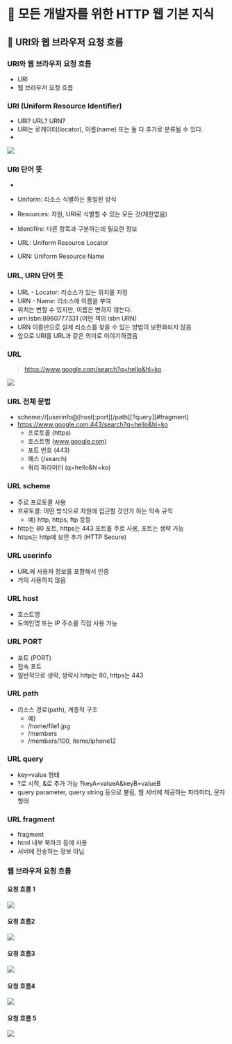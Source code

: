 # :book: 모든 개발자를 위한 HTTP 웹 기본 지식

## :pushpin: URI와 웹 브라우저 요청 흐름

### URI와 웹 브라우저 요청 흐름

- URI
- 웹 브라우저 요청 흐름

### URI (Uniform Resource Identifier)

- URI? URL? URN?
- URI는 로케이터(locator), 이름(name) 또는 둘 다 추가로 분류될 수 있다.
- 
![](./images/uri.png)

### URI 단어 뜻
- 
- Uniform: 리소스 식별하는 통일된 방식
- Resources: 자원, URI로 식별할 수 있는 모든 것(제한없음)
- Identifire: 다른 항목과 구분하는데 필요한 정보

- URL: Uniform Resource Locator
- URN: Uniform Resource Name

### URL, URN 단어 뜻

- URL - Locator: 리소스가 있는 위치를 지정
- URN - Name: 리소스에 이름을 부여
- 위치는 변할 수 있지만, 이름은 변하지 않는다.
- urn:isbn:8960777331 (어떤 책의 isbn URN)
- URN 이름만으로 실제 리소스를 찾을 수 있는 방법이 보편화되지 않음
- 앞으로 URI를 URL과 같은 의미로 이야기하겠음

### URL

> https://www.google.com/search?q=hello&hl=ko

![](./images/url%20search.png)

### URL 전체 문법

- scheme://[userinfo@]host[:port][/path][?query][#fragment]
- https://www.google.com:443/search?q=hello&hl=ko
    - 프로토콜 (https)
    - 호스트명 (www.google.com)
    - 포트 번호 (443)
    - 패스 (/search)
    - 쿼리 파라미터 (q=hello&hl=ko)

### URL scheme

- 주로 프로토콜 사용 
- 프로토콜: 어떤 방식으로 자원에 접근할 것인가 하는 약속 규칙
  - 예) http, https, ftp 등등
- http는 80 포트, https는 443 포트를 주로 사용, 포트는 생략 가능
- https는 http에 보안 추가 (HTTP Secure)

### URL userinfo

- URL에 사용자 정보를 포함해서 인증
- 거의 사용하지 않음

### URL host
- 호스트명
- 도메인명 또는 IP 주소를 직접 사용 가능

### URL PORT
- 포트 (PORT)
- 접속 포트
- 일반적으로 생략, 생략시 http는 80, https는 443

### URL path
- 리소스 경로(path), 계층적 구조
  - 예)
  - /home/file1.jpg
  - /members
  - /members/100, items/iphone12

### URL query
- key=value 형태
- ?로 시작, &로 추가 가능 ?keyA=valueA&keyB=valueB
- query parameter, query string 등으로 불림, 웹 서버에 제공하는 파라미터, 문자 형태

### URL fragment
- fragment
- html 내부 북마크 등에 사용
- 서버에 전송하는 정보 아님

### 웹 브라우저 요청 흐름

#### 요청 흐름 1
![](./images/웹브라우저요청흐름1.png)

#### 요청 흐름2
![](./images/웹브라우저요청흐름2.png)

#### 요청 흐름3
![](./images/웹브라우저요청흐름3.png)

#### 요청 흐름4
![](./images/웹브라우저요청흐름4.png)

#### 요청 흐름 5
![](./images/웹브라우저요청흐름5.png)

